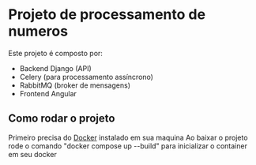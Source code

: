 # Projeto de processamento de numeros

Este projeto é composto por:

-  Backend Django (API)
-  Celery (para processamento assíncrono)
-  RabbitMQ (broker de mensagens)
-  Frontend Angular

## Como rodar o projeto

Primeiro precisa do [Docker](https://www.docker.com/get-started) instalado em sua maquina
Ao baixar o projeto rode o comando "docker compose up --build" para inicializar o container em seu docker

